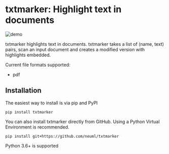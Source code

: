 # txtmarker: Highlight text in documents

![demo](https://raw.githubusercontent.com/neuml/txtmarker/master/demo.png)

txtmarker highlights text in documents. txtmarker takes a list of (name, text) pairs, scan an input document and creates a modified version with highlights embedded.

Current file formats supported:

- pdf

## Installation
The easiest way to install is via pip and PyPI

    pip install txtmarker

You can also install txtmarker directly from GitHub. Using a Python Virtual Environment is recommended.

    pip install git+https://github.com/neuml/txtmarker

Python 3.6+ is supported
